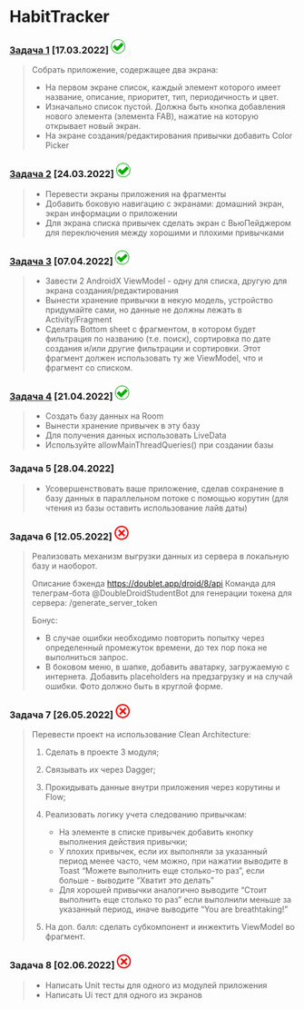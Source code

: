 # HabitTracker

### [Задача 1](../../tree/task1) [17.03.2022] <img src="/img/y.png" width="25">

> Собрать приложение, содержащее два экрана:
>
> * На первом экране список, каждый элемент которого имеет название, описание, приоритет, тип, периодичность и цвет.
> * Изначально список пустой. Должна быть кнопка добавления нового элемента (элемента FAB), нажатие на которую открывает новый экран.
> * На экране создания/редактирования привычки добавить Color Picker

### [Задача 2](../../tree/task2) [24.03.2022] <img src="/img/y.png" width="25">

> * Перевести экраны приложения на фрагменты
> * Добавить боковую навигацию с экранами: домашний экран, экран информации о приложении
> * Для экрана списка привычек сделать экран с ВьюПейджером для переключения между хорошими и плохими привычками

### [Задача 3](../../tree/task3) [07.04.2022] <img src="/img/y.png" width="25">

> * Завести 2 AndroidX ViewModel - одну для списка, другую для экрана создания/редактирования
> * Вынести хранение привычки в некую модель, устройство придумайте сами, но данные не должны лежать в Activity/Fragment
> * Сделать Bottom sheet с фрагментом, в котором будет фильтрация по названию (т.е. поиск), сортировка по дате создания и/или другие фильтрации и сортировки.
> Этот фрагмент должен использовать ту же ViewModel, что и фрагмент со списком.



### [Задача 4](../../tree/task4) [21.04.2022] <img src="/img/y.png" width="25">

> * Создать базу данных на Room
> * Вынести хранение привычек в эту базу
> * Для получения данных использовать LiveData
> * Используйте allowMainThreadQueries() при создании базы

### Задача 5 [28.04.2022]

> * Усовершенствовать ваше приложение, сделав сохранение в базу данных в параллельном потоке с помощью корутин (для чтения из базы оставить использование лайв даты)

### Задача 6 [12.05.2022] <img src="/img/n.png" width="25">

> Реализовать механизм выгрузки данных из сервера в локальную базу и
> наоборот.
>
> Описание бэкенда https://doublet.app/droid/8/api
> Команда для телеграм-бота @DoubleDroidStudentBot для генерации токена для сервера: /generate_server_token
>
> Бонус:
> * В случае ошибки необходимо повторить попытку через определенный
> промежуток времени, до тех пор пока не выполниться запрос.
> * В боковом меню, в шапке, добавить аватарку, загружаемую с интернета.
> Добавить placeholders на предзагрузку и на случай ошибки. Фото
> должно быть в круглой форме.

### Задача 7 [26.05.2022] <img src="/img/n.png" width="25">

> Перевести проект на использование Clean Architecture:
>
> 1. Сделать в проекте 3 модуля;
> 2. Связывать их через Dagger;
> 3. Прокидывать данные внутри приложения через корутины и Flow;
> 4. Реализовать логику учета следованию привычкам:
>       * На элементе в списке привычек добавить кнопку выполнения
>   действия привычки;
>       * У плохих привычек, если их выполняли за указанный период менее
>   часто, чем можно, при нажатии выводите в Toast “Можете выполнить
>   еще столько-то раз”, если больше - выводите “Хватит это делать”
>       * Для хорошей привычки аналогично выводите “Стоит выполнить еще
>   столько то раз” если выполнили меньше за указанный период, иначе
>   выводите “You are breathtaking!”
>
> 5. На доп. балл: сделать субкомпонент и инжектить ViewModel во фрагмент.

### Задача 8 [02.06.2022] <img src="/img/n.png" width="25">

> * Написать Unit тесты для одного из модулей приложения
> * Написать Ui тест для одного из экранов
